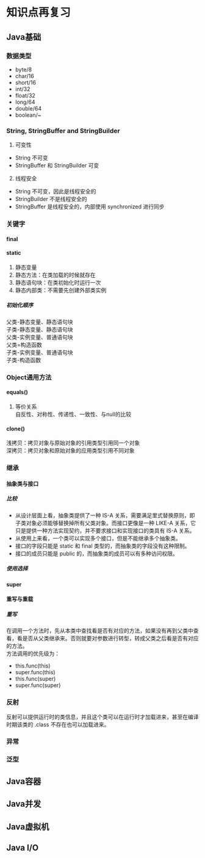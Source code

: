 # 知识点再复习  

## Java基础  

### 数据类型  
- byte/8  
- char/16  
- short/16  
- int/32  
- float/32  
- long/64  
- double/64  
- boolean/~  

### String, StringBuffer and StringBuilder
1. 可变性  
- String 不可变  
- StringBuffer 和 StringBuilder 可变  
2. 线程安全  
- String 不可变，因此是线程安全的  
- StringBuilder 不是线程安全的  
- StringBuffer 是线程安全的，内部使用 synchronized 进行同步  

### 关键字  
#### final  

#### static  
1. 静态变量
2. 静态方法：在类加载的时候就存在  
3. 静态语句块：在类初始化时运行一次  
4. 静态内部类：不需要先创建外部类实例   


##### 初始化顺序  
父类-静态变量、静态语句块  
子类-静态变量、静态语句块  
父类-实例变量、普通语句块  
父类=构造函数  
子类-实例变量、普通语句块  
子类-构造函数  


### Object通用方法  

#### equals()  
1. 等价关系  
自反性、对称性、传递性、一致性、与null的比较   

#### clone()  
浅拷贝：拷贝对象与原始对象的引用类型引用同一个对象  
深拷贝：拷贝对象和原始对象的应用类型引用不同对象  


### 继承  

#### 抽象类与接口  

##### 比较  
- 从设计层面上看，抽象类提供了一种 IS-A 关系，需要满足里式替换原则，即子类对象必须能够替换掉所有父类对象。而接口更像是一种 LIKE-A 关系，它只是提供一种方法实现契约，并不要求接口和实现接口的类具有 IS-A 关系。  
- 从使用上来看，一个类可以实现多个接口，但是不能继承多个抽象类。   
- 接口的字段只能是 static 和 final 类型的，而抽象类的字段没有这种限制。    
- 接口的成员只能是 public 的，而抽象类的成员可以有多种访问权限。  

##### 使用选择  

#### super  

#### 重写与重载  

##### 重写  
在调用一个方法时，先从本类中查找看是否有对应的方法，如果没有再到父类中查看，看是否从父类继承来。否则就要对参数进行转型，转成父类之后看是否有对应的方法。  
方法调用的优先级为：  
- this.func(this)  
- super.func(this)  
- this.func(super)  
- super.func(super)  

### 反射  
反射可以提供运行时的类信息，并且这个类可以在运行时才加载进来，甚至在编译时期该类的 .class 不存在也可以加载进来。  

### 异常  

### 泛型  







## Java容器  

## Java并发  

## Java虚拟机  

## Java I/O  
